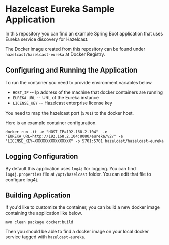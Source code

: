 # Hazelcast Eureka Sample Application

In this repository you can find an example Spring Boot application that uses Eureka service discovery for Hazelcast.

The Docker image created from this repository can be found under `hazelcast/hazelcast-eureka` at Docker Registry.

## Configuring and Running the Application

To run the container you need to provide environment variables below.

- `HOST_IP` -- Ip address of the machine that docker containers are running
- `EUREKA_URL` -- URL of the Eureka instance
- `LICENSE_KEY` --  Hazelcast enterprise license key

You need to map the hazelcast port (`5701`) to the docker host.

Here is an example container configuration.
```
docker run -it -e "HOST_IP=192.168.2.104"  -e "EUREKA_URL=http://192.168.2.104:8080/eureka/v2/" -e "LICENSE_KEY=XXXXXXXXXXXXXXXX" -p 5701:5701 hazelcast/hazelcast-eureka
```

## Logging Configuration
By default this application uses `log4j` for logging. You can find `log4j.properties` file at `/opt/hazelcast` folder. You can edit that file to configure log4j.



## Building Application
If you'd like to customize the container, you can build a new docker image containing the application like below.

```
mvn clean package docker:build
```

Then you should be able to find a docker image on your local docker service tagged with `hazelcast-eureka`.
